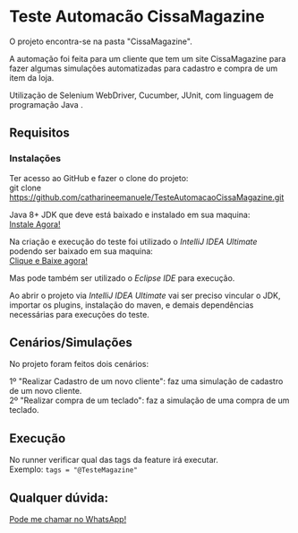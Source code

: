 # Teste Automacão CissaMagazine

O projeto encontra-se na pasta "CissaMagazine".

A automação foi feita para um cliente que tem um site CissaMagazine para fazer algumas simulações automatizadas para cadastro e compra de um item da loja. 

Utilização de Selenium WebDriver, Cucumber, JUnit, com linguagem de programação Java . 

## Requisitos

### Instalações

  Ter acesso ao GitHub e fazer o clone do projeto: <br/> 
     git clone https://github.com/catharineemanuele/TesteAutomacaoCissaMagazine.git

  Java 8+ JDK que deve está baixado e instalado em sua maquina: <br/> 
  <a href="https://www.oracle.com/java/technologies/javase/javase-jdk8-downloads.html">Instale Agora!</a>
   
  Na criação e execução do teste foi utilizado o *IntelliJ IDEA Ultimate* podendo ser baixado em sua maquina:<br/> 
    <a href="https://www.jetbrains.com/pt-br/idea/download/#section=windows">Clique e Baixe agora!</a>
    
  Mas pode também ser utilizado o *Eclipse IDE* para execução. </p>

  Ao abrir o projeto via *IntelliJ IDEA Ultimate* vai ser preciso vincular o JDK, importar os plugins, instalação do maven, e demais 
  dependências necessárias para execuções do teste.
  

## Cenários/Simulações

No projeto foram feitos dois cenários:

1º "Realizar Cadastro de um novo cliente": faz uma simulação de cadastro de um novo cliente. <br/> 
2º "Realizar compra de um teclado": faz a simulação de uma compra de um teclado. 

## Execução

 No runner verificar qual das tags da feature irá executar. <br/> 
 Exemplo: `tags = "@TesteMagazine"`</p>
 
 
 ## Qualquer dúvida: 
 <a href="http://wa.me/558185187533">Pode me chamar no WhatsApp!</a> 
